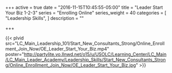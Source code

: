 +++
active = true
date = "2016-11-15T10:45:55-05:00"
title = "Leader Start Your Biz 1-2-3"
series = "Enrolling Online"
series_weight = 40
categories = [
  "Leadership Skills",
]
description = ""

+++

{{< plvid src="LC_Main_Leadership_101/Start_New_Consultants_Strong/Online_Enrollment_Join_Now/OE_Leader_Start_Your_Biz.mp4" poster="http://partylite.vo.llnwd.net/o15/u/USOLC/Learning_Center/LC_Main/LC_Main_Leader_Academy/Leadership_Skills/Start_New_Consultants_Strong/Online_Enrollment_Join_Now/OE_Leader_Start_Your_Biz.jpg" >}}
